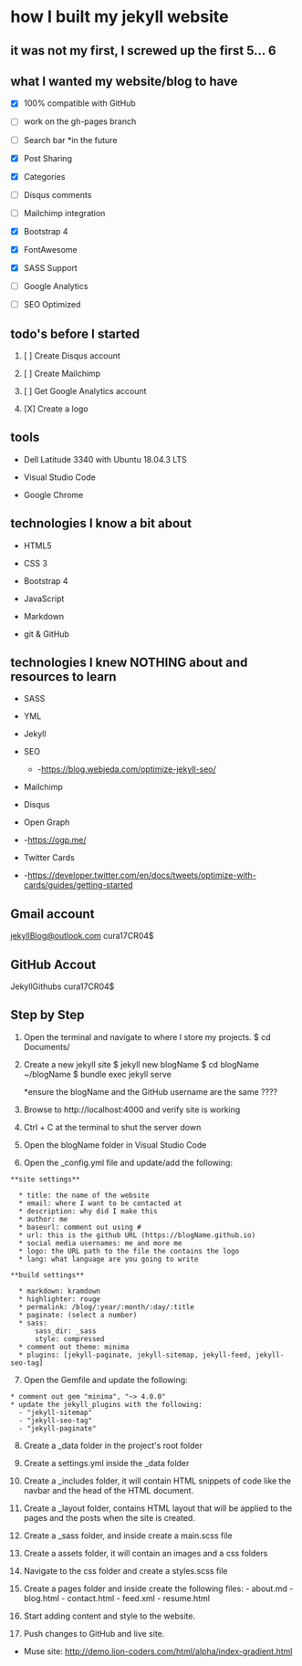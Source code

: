 # how I built my jekyll website

## it was not my first, I screwed up the first 5... 6

## what I wanted my website/blog to have

  * [X] 100% compatible with GitHub

  * [ ] work on the gh-pages branch
  
  * [ ] Search bar *in the future

  * [X] Post Sharing

  * [X] Categories

  * [ ] Disqus comments

  * [ ] Mailchimp integration

  * [X] Bootstrap 4

  * [X] FontAwesome

  * [X] SASS Support

  * [ ] Google Analytics

  * [ ] SEO Optimized

  ## todo's before I started

  1. [ ] Create Disqus account

  2. [ ] Create Mailchimp

  3. [ ] Get Google Analytics account

  4. [X] Create a logo

  ## tools

  * Dell Latitude 3340 with Ubuntu 18.04.3 LTS

  * Visual Studio Code

  * Google Chrome

  ## technologies I know a bit about

  * HTML5

  * CSS 3

  * Bootstrap 4

  * JavaScript

  * Markdown

  * git & GitHub

  ## technologies I knew NOTHING about and resources to learn

  * SASS

  * YML

  * Jekyll

  * SEO
    - -https://blog.webjeda.com/optimize-jekyll-seo/

  * Mailchimp

  * Disqus

  * Open Graph
   - -https://ogp.me/

  * Twitter Cards
   - -https://developer.twitter.com/en/docs/tweets/optimize-with-cards/guides/getting-started

  ## Gmail account
  jekyllBlog@outlook.com
  cura17CR04$

  ## GitHub Accout
  JekyllGithubs
  cura17CR04$

  ## Step by Step

  1. Open the terminal and navigate to where I store my projects.
      $ cd Documents/

  2. Create a new jekyll site
      $ jekyll new blogName
      $ cd blogName
      ~/blogName $ bundle exec jekyll serve

      *ensure the blogName and the GitHub username are the same ????
  
  3. Browse to http://localhost:4000 and verify site is working

  4. Ctrl + C at the terminal to shut the server down

  5. Open the blogName folder in Visual Studio Code

  6. Open the _config.yml file and update/add the following:
      
    **site settings**

      * title: the name of the website
      * email: where I want to be contacted at
      * description: why did I make this
      * author: me
      * baseurl: comment out using #
      * url: this is the github URL (https://blogName.github.io)
      * social media usernames: me and more me
      * logo: the URL path to the file the contains the logo
      * lang: what language are you going to write

    **build settings**

      * markdown: kramdown
      * highlighter: rouge
      * permalink: /blog/:year/:month/:day/:title
      * paginate: (select a number)
      * sass:
          sass_dir: _sass
          style: compressed
      * comment out theme: minima
      * plugins: [jekyll-paginate, jekyll-sitemap, jekyll-feed, jekyll-seo-tag]

  7. Open the Gemfile and update the following:

    * comment out gem "minima", "~> 4.0.0"
    * update the jekyll_plugins with the following:
      - "jekyll-sitemap"
      - "jekyll-seo-tag"
      - "jekyll-paginate"

  8. Create a _data folder in the project's root folder

  9. Create a settings.yml inside the _data folder

  10. Create a _includes folder, it will contain HTML snippets of code like the navbar and the head of the HTML document.

  11. Create a _layout folder, contains HTML layout that will be applied to the pages and the posts when the site is created.

  12. Create a _sass folder, and inside create a main.scss file

  13. Create a assets folder, it will contain an images and a css folders

  14. Navigate to the css folder and create a styles.scss file

  15. Create a pages folder and inside create the following files:
    - about.md
    - blog.html
    - contact.html
    - feed.xml
    - resume.html
  
  16. Start adding content and style to the website.

  17. Push changes to GitHub and live site.

  * Muse site: http://demo.lion-coders.com/html/alpha/index-gradient.html

  